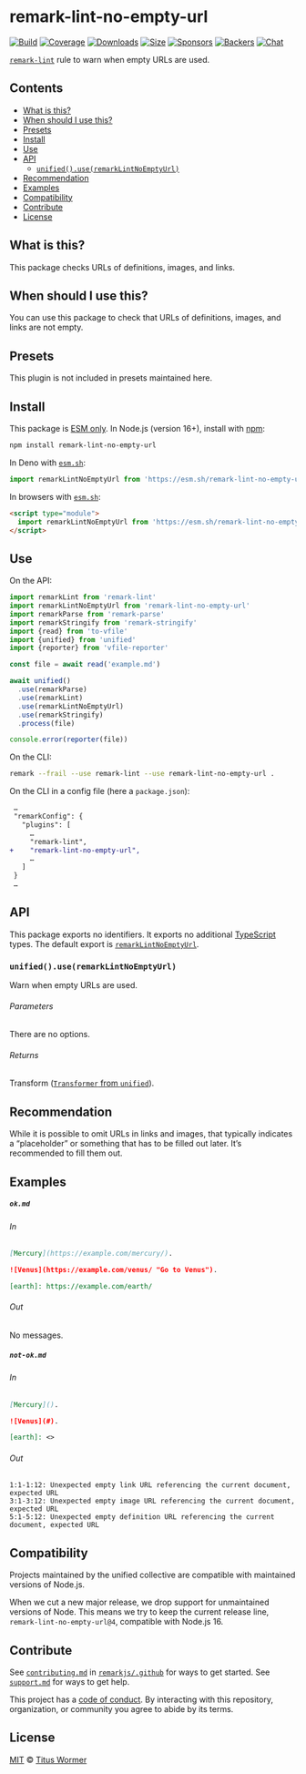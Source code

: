 <!--This file is generated-->

# remark-lint-no-empty-url

[![Build][badge-build-image]][badge-build-url]
[![Coverage][badge-coverage-image]][badge-coverage-url]
[![Downloads][badge-downloads-image]][badge-downloads-url]
[![Size][badge-size-image]][badge-size-url]
[![Sponsors][badge-funding-sponsors-image]][badge-funding-url]
[![Backers][badge-funding-backers-image]][badge-funding-url]
[![Chat][badge-chat-image]][badge-chat-url]

[`remark-lint`][github-remark-lint] rule to warn when empty URLs are used.

## Contents

* [What is this?](#what-is-this)
* [When should I use this?](#when-should-i-use-this)
* [Presets](#presets)
* [Install](#install)
* [Use](#use)
* [API](#api)
  * [`unified().use(remarkLintNoEmptyUrl)`](#unifieduseremarklintnoemptyurl)
* [Recommendation](#recommendation)
* [Examples](#examples)
* [Compatibility](#compatibility)
* [Contribute](#contribute)
* [License](#license)

## What is this?

This package checks URLs of definitions, images, and links.

## When should I use this?

You can use this package to check that URLs of definitions, images, and
links are not empty.

## Presets

This plugin is not included in presets maintained here.

## Install

This package is [ESM only][github-gist-esm].
In Node.js (version 16+),
install with [npm][npm-install]:

```sh
npm install remark-lint-no-empty-url
```

In Deno with [`esm.sh`][esm-sh]:

```js
import remarkLintNoEmptyUrl from 'https://esm.sh/remark-lint-no-empty-url@4'
```

In browsers with [`esm.sh`][esm-sh]:

```html
<script type="module">
  import remarkLintNoEmptyUrl from 'https://esm.sh/remark-lint-no-empty-url@4?bundle'
</script>
```

## Use

On the API:

```js
import remarkLint from 'remark-lint'
import remarkLintNoEmptyUrl from 'remark-lint-no-empty-url'
import remarkParse from 'remark-parse'
import remarkStringify from 'remark-stringify'
import {read} from 'to-vfile'
import {unified} from 'unified'
import {reporter} from 'vfile-reporter'

const file = await read('example.md')

await unified()
  .use(remarkParse)
  .use(remarkLint)
  .use(remarkLintNoEmptyUrl)
  .use(remarkStringify)
  .process(file)

console.error(reporter(file))
```

On the CLI:

```sh
remark --frail --use remark-lint --use remark-lint-no-empty-url .
```

On the CLI in a config file (here a `package.json`):

```diff
 …
 "remarkConfig": {
   "plugins": [
     …
     "remark-lint",
+    "remark-lint-no-empty-url",
     …
   ]
 }
 …
```

## API

This package exports no identifiers.
It exports no additional [TypeScript][typescript] types.
The default export is
[`remarkLintNoEmptyUrl`][api-remark-lint-no-empty-url].

### `unified().use(remarkLintNoEmptyUrl)`

Warn when empty URLs are used.

###### Parameters

There are no options.

###### Returns

Transform ([`Transformer` from `unified`][github-unified-transformer]).

## Recommendation

While it is possible to omit URLs in links and images,
that typically indicates a “placeholder” or something that has to be filled
out later.
It’s recommended to fill them out.

## Examples

##### `ok.md`

###### In

```markdown
[Mercury](https://example.com/mercury/).

![Venus](https://example.com/venus/ "Go to Venus").

[earth]: https://example.com/earth/
```

###### Out

No messages.

##### `not-ok.md`

###### In

```markdown
[Mercury]().

![Venus](#).

[earth]: <>
```

###### Out

```text
1:1-1:12: Unexpected empty link URL referencing the current document, expected URL
3:1-3:12: Unexpected empty image URL referencing the current document, expected URL
5:1-5:12: Unexpected empty definition URL referencing the current document, expected URL
```

## Compatibility

Projects maintained by the unified collective are compatible with maintained
versions of Node.js.

When we cut a new major release, we drop support for unmaintained versions of
Node.
This means we try to keep the current release line,
`remark-lint-no-empty-url@4`,
compatible with Node.js 16.

## Contribute

See [`contributing.md`][github-dotfiles-contributing] in [`remarkjs/.github`][github-dotfiles-health] for ways
to get started.
See [`support.md`][github-dotfiles-support] for ways to get help.

This project has a [code of conduct][github-dotfiles-coc].
By interacting with this repository, organization, or community you agree to
abide by its terms.

## License

[MIT][file-license] © [Titus Wormer][author]

[api-remark-lint-no-empty-url]: #unifieduseremarklintnoemptyurl

[author]: https://wooorm.com

[badge-build-image]: https://github.com/remarkjs/remark-lint/workflows/main/badge.svg

[badge-build-url]: https://github.com/remarkjs/remark-lint/actions

[badge-chat-image]: https://img.shields.io/badge/chat-discussions-success.svg

[badge-chat-url]: https://github.com/remarkjs/remark/discussions

[badge-coverage-image]: https://img.shields.io/codecov/c/github/remarkjs/remark-lint.svg

[badge-coverage-url]: https://codecov.io/github/remarkjs/remark-lint

[badge-downloads-image]: https://img.shields.io/npm/dm/remark-lint-no-empty-url.svg

[badge-downloads-url]: https://www.npmjs.com/package/remark-lint-no-empty-url

[badge-funding-backers-image]: https://opencollective.com/unified/backers/badge.svg

[badge-funding-sponsors-image]: https://opencollective.com/unified/sponsors/badge.svg

[badge-funding-url]: https://opencollective.com/unified

[badge-size-image]: https://img.shields.io/bundlejs/size/remark-lint-no-empty-url

[badge-size-url]: https://bundlejs.com/?q=remark-lint-no-empty-url

[esm-sh]: https://esm.sh

[file-license]: https://github.com/remarkjs/remark-lint/blob/main/license

[github-dotfiles-coc]: https://github.com/remarkjs/.github/blob/main/code-of-conduct.md

[github-dotfiles-contributing]: https://github.com/remarkjs/.github/blob/main/contributing.md

[github-dotfiles-health]: https://github.com/remarkjs/.github

[github-dotfiles-support]: https://github.com/remarkjs/.github/blob/main/support.md

[github-gist-esm]: https://gist.github.com/sindresorhus/a39789f98801d908bbc7ff3ecc99d99c

[github-remark-lint]: https://github.com/remarkjs/remark-lint

[github-unified-transformer]: https://github.com/unifiedjs/unified#transformer

[npm-install]: https://docs.npmjs.com/cli/install

[typescript]: https://www.typescriptlang.org
